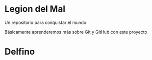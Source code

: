 # Legion del Mal
Un repositorio para conquistar el mundo

Básicamente aprenderemos más sobre Git y GitHub con este proyecto


# Delfino